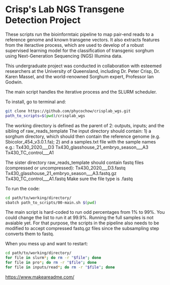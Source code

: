 # Crisp's Lab NGS Transgene Detection Project
These scripts run the bioinformtaic pipeline to map pair-end reads to a reference genome and known transgene vectors. It also extracts features from the iteractive process, which are used to develop of a robust supervised learning model for the classification of transgenic sorghum using Next-Generation Sequencing (NGS) Illumina data. 

This undergraduate project was conducted in collaboration with esteemed researchers at the University of Queensland, including Dr. Peter Crisp, Dr. Karen Massel, and the world-renowned Sorghum expert, Professor Ian Godwin.

The main script handles the iterative process and the SLURM scheduler.
 
To install, go to terminal and:
```bash
git clone https://github.com/phycochow/crisplab_wgs.git
path_to_scripts=$(pwd)/crisplab_wgs
```

The working directory is defined as the parent of 2: outputs, inputs; and the sibling of raw_reads_template 
  The input directory should contain:
    1) a sorghum directory, which should then contain the reference genome (e.g. Sbicolor_454_v3.0.1.fa);
    2) and a samples.txt file with the sample names e.g.:
         Tx430_2020___D3
         Tx430_glasshouse_21_embryo_season___A3
         Tx430_TC_control___A1
    
The sister directory raw_reads_template should contain fastq files (compressed or uncompressed):
  Tx430_2020___D3.fastq
  Tx430_glasshouse_21_embryo_season___A3.fastq.gz
  Tx430_TC_control___A1.fastq
Make sure the file type is .fastq

To run the code:
```bash
cd path/to/working/directory/
sbatch path_to_scripts/00-main.sh $(pwd)
```
The main script is hard-coded to run odd percentages from 1% to 99%. You could change the list to run it at 99.9%. Running the full samples is not avaiable yet. For that purpose, the scripts in the pipeline also needs to be modified to accept compressed fastq.gz files since the subsampling step converts them to fastq.

When you mess up and want to restart:
```bash
cd path/to/working/directory/
for file in slurm*; do rm -r "$file"; done
for file in pro*; do rm -r "$file"; done
for file in inputs/read*; do rm -r "$file"; done
```

https://www.makeareadme.com/
